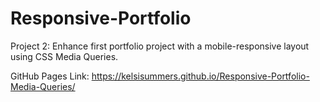 # Responsive-Portfolio

Project 2: Enhance first portfolio project with a mobile-responsive layout using CSS Media Queries.

GitHub Pages Link: https://kelsisummers.github.io/Responsive-Portfolio-Media-Queries/
